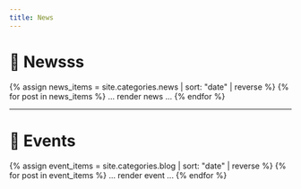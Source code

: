 ```yaml
---
title: News 
---
```



# 📰 Newsss
{% assign news_items = site.categories.news | sort: "date" | reverse %}
{% for post in news_items %}
  ... render news ...
{% endfor %}

---

# 🎉 Events
{% assign event_items = site.categories.blog | sort: "date" | reverse %}
{% for post in event_items %}
  ... render event ...
{% endfor %}
